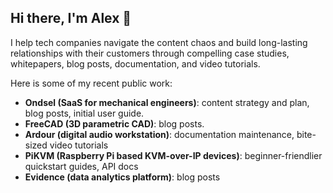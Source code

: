 ## Hi there, I'm Alex 👋

I help tech companies navigate the content chaos and build long-lasting relationships with their customers through compelling case studies, whitepapers, blog posts, documentation, and video tutorials.

Here is some of my recent public work:

- **Ondsel (SaaS for mechanical engineers)**: content strategy and plan, blog posts, initial user guide.
- **FreeCAD (3D parametric CAD)**: blog posts.
- **Ardour (digital audio workstation)**: documentation maintenance, bite-sized video tutorials
- **PiKVM (Raspberry Pi based KVM-over-IP devices)**: beginner-friendlier quickstart guides, API docs
- **Evidence (data analytics platform)**: blog posts
